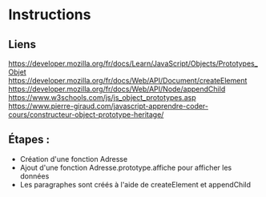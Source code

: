 # Instructions

## Liens
https://developer.mozilla.org/fr/docs/Learn/JavaScript/Objects/Prototypes_Objet
https://developer.mozilla.org/fr/docs/Web/API/Document/createElement
https://developer.mozilla.org/fr/docs/Web/API/Node/appendChild
https://www.w3schools.com/js/js_object_prototypes.asp
https://www.pierre-giraud.com/javascript-apprendre-coder-cours/constructeur-object-prototype-heritage/

## Étapes :
* Création d'une fonction Adresse
* Ajout d'une fonction Adresse.prototype.affiche pour afficher les données
* Les paragraphes sont créés à l'aide de createElement et appendChild
